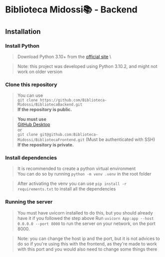 # Biblioteca Midossi📚 - Backend
## Installation
### Install Python
> Download Python 3.10+ from the [official site](https://python.org) \

> Note: this project was developed using Python 3.10.2, and might not work on older version

### Clone this repository
> You can use \
> `git clone https://github.com/Biblioteca-Midossi/BibliotecaBackend.git` \
> **If the repository is public.**

> **You must use** \
> [GitHub Desktop](https://desktop.github.com/) \
> or \
> `git clone git@github.com:Biblioteca-Midossi/BibliotecaFrontend.git` (Must be authenticated with SSH) \
> **If the repository is private.**

### Install dependencies
> It is recommended to create a python virtual environment \
> You can do so by running `python -m venv .venv` in the root folder

> After activating the venv you can use `pip install -r requirements.txt` to install all the dependencies

### Running the server
> You must have uvicorn installed to do this, but you should already have it if you followed the step above
> Run `uvicorn App:app --host 0.0.0.0 --port 8000` to run the server on your network, on the port 8000.

> Note: you can change the host ip and the port, but it is not advices to do so if you're using this with the frontend,
> as they're made to work with this port and you would also need to change some things there